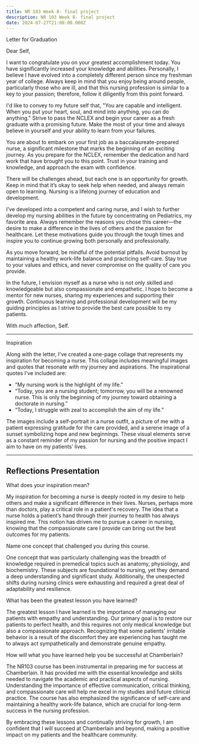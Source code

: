 ```yaml
---
title: NR 103 Week 8- final project
description: NR 103 Week 8- final project
date: 2024-07-27T21:00:00.000Z
---
```


Letter for Graduation

Dear Self,

I want to congratulate you on your greatest accomplishment today. You have significantly increased your knowledge and abilities. Personally, I believe I have evolved into a completely different person since my freshman year of college. Always keep in mind that you enjoy being around people, particularly those who are ill, and that this nursing profession is similar to a key to your passion; therefore, follow it diligently from this point forward.

I'd like to convey to my future self that, "You are capable and intelligent. When you put your heart, soul, and mind into anything, you can do anything." Strive to pass the NCLEX and begin your career as a fresh graduate with a promising future. Make the most of your time and always believe in yourself and your ability to learn from your failures.

You are about to embark on your first job as a baccalaureate-prepared nurse, a significant milestone that marks the beginning of an exciting journey. As you prepare for the NCLEX, remember the dedication and hard work that have brought you to this point. Trust in your training and knowledge, and approach the exam with confidence.

There will be challenges ahead, but each one is an opportunity for growth. Keep in mind that it’s okay to seek help when needed, and always remain open to learning. Nursing is a lifelong journey of education and development.

I’ve developed into a competent and caring nurse, and I wish to further develop my nursing abilities in the future by concentrating on Pediatrics, my favorite area. Always remember the reasons you chose this career—the desire to make a difference in the lives of others and the passion for healthcare. Let these motivations guide you through the tough times and inspire you to continue growing both personally and professionally.

As you move forward, be mindful of the potential pitfalls. Avoid burnout by maintaining a healthy work-life balance and practicing self-care. Stay true to your values and ethics, and never compromise on the quality of care you provide.

In the future, I envision myself as a nurse who is not only skilled and knowledgeable but also compassionate and empathetic. I hope to become a mentor for new nurses, sharing my experiences and supporting their growth. Continuous learning and professional development will be my guiding principles as I strive to provide the best care possible to my patients.

With much affection,
Self.

***

Inspiration

Along with the letter, I've created a one-page collage that represents my inspiration for becoming a nurse. This collage includes meaningful images and quotes that resonate with my journey and aspirations. The inspirational quotes I've included are:

* “My nursing work is the highlight of my life.”
* “Today, you are a nursing student; tomorrow, you will be a renowned nurse. This is only the beginning of my journey toward obtaining a doctorate in nursing.”
* “Today, I struggle with zeal to accomplish the aim of my life.”

The images include a self-portrait in a nurse outfit, a picture of me with a patient expressing gratitude for the care provided, and a serene image of a sunset symbolizing hope and new beginnings. These visual elements serve as a constant reminder of my passion for nursing and the positive impact I aim to have on my patients’ lives.

***

## Reflections Presentation

What does your inspiration mean?

My inspiration for becoming a nurse is deeply rooted in my desire to help others and make a significant difference in their lives. Nurses, perhaps more than doctors, play a critical role in a patient's recovery. The idea that a nurse holds a patient’s hand through their journey to health has always inspired me. This notion has driven me to pursue a career in nursing, knowing that the compassionate care I provide can bring out the best outcomes for my patients.

Name one concept that challenged you during this course.

One concept that was particularly challenging was the breadth of knowledge required in premedical topics such as anatomy, physiology, and biochemistry. These subjects are foundational to nursing, yet they demand a deep understanding and significant study. Additionally, the unexpected shifts during nursing clinics were exhausting and required a great deal of adaptability and resilience.

What has been the greatest lesson you have learned?

The greatest lesson I have learned is the importance of managing our patients with empathy and understanding. Our primary goal is to restore our patients to perfect health, and this requires not only medical knowledge but also a compassionate approach. Recognizing that some patients' irritable behavior is a result of the discomfort they are experiencing has taught me to always act sympathetically and demonstrate genuine empathy.

How will what you have learned help you be successful at Chamberlain?

The NR103 course has been instrumental in preparing me for success at Chamberlain. It has provided me with the essential knowledge and skills needed to navigate the academic and practical aspects of nursing. Understanding the importance of effective communication, critical thinking, and compassionate care will help me excel in my studies and future clinical practice. The course has also emphasized the significance of self-care and maintaining a healthy work-life balance, which are crucial for long-term success in the nursing profession.

By embracing these lessons and continually striving for growth, I am confident that I will succeed at Chamberlain and beyond, making a positive impact on my patients and the healthcare community.
